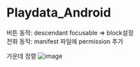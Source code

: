 # Playdata_Android

버튼 동작: descendant focusable => block설정 <br/>
전화 동작: manifest 파일에 permission 추가<br/>

가운데 정렬
![image](https://user-images.githubusercontent.com/62331803/90347984-a48dc400-e06e-11ea-8f23-1d8775b3eae7.png)

